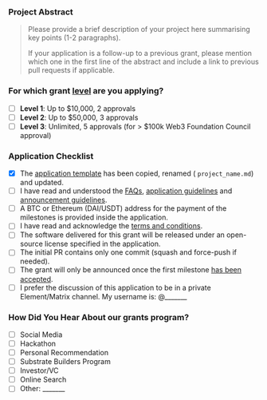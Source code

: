 ### Project Abstract

> Please provide a brief description of your project here summarising key points (1-2 paragraphs).
>
> If your application is a follow-up to a previous grant, please mention which one in the first line of the abstract and include a link to previous pull requests if applicable.

### For which grant [level](https://github.com/w3f/Grants-Program#level_slider-levels) are you applying?

- [ ] **Level 1**:  Up to $10,000, 2 approvals
- [ ] **Level 2**:  Up to $50,000, 3 approvals
- [ ] **Level 3**:  Unlimited, 5 approvals (for > $100k Web3 Foundation Council approval)

### Application Checklist

- [x] The [application template](https://github.com/w3f/Grants-Program/blob/master/applications/application-template.md) has been copied, renamed ( `project_name.md`) and updated.
- [ ] I have read and understood the [FAQs](https://github.com/w3f/Grants-Program/blob/master/docs/faq.md), [application guidelines](https://github.com/w3f/Grants-Program/blob/master/docs/grant_guidelines_per_category.md) and [announcement guidelines](https://github.com/w3f/Grants-Program/blob/master/docs/announcement-guidelines.md).
- [ ] A BTC or Ethereum (DAI/USDT) address for the payment of the milestones is provided inside the application.
- [ ] I have read and acknowledge the [terms and conditions](https://github.com/w3f/Grants-Program/blob/master/docs/T&Cs.md).
- [ ] The software delivered for this grant will be released under an open-source license specified in the application.
- [ ] The initial PR contains only one commit (squash and force-push if needed).
- [ ] The grant will only be announced once the first milestone [has been accepted](https://github.com/w3f/Grant-Milestone-Delivery#process).
- [ ] I prefer the discussion of this application to be in a private Element/Matrix channel. My username is: @_______

### How Did You Hear About our grants program?

- [ ] Social Media
- [ ] Hackathon
- [ ] Personal Recommendation
- [ ] Substrate Builders Program
- [ ] Investor/VC
- [ ] Online Search
- [ ] Other: _______
